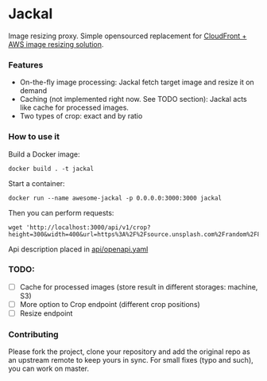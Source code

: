 # Jackal
Image resizing proxy. Simple opensourced replacement for [CloudFront + AWS image resizing solution](https://aws.amazon.com/blogs/networking-and-content-delivery/resizing-images-with-amazon-cloudfront-lambdaedge-aws-cdn-blog/).

### Features
- On-the-fly image processing: Jackal fetch target image and resize it on demand
- Caching (not implemented right now. See TODO section): Jackal acts like cache for processed images.
- Two types of crop: exact and by ratio

### How to use it
Build a Docker image:
```
docker build . -t jackal
```
Start a container:
```
docker run --name awesome-jackal -p 0.0.0.0:3000:3000 jackal
```
Then you can perform requests:
```
wget 'http://localhost:3000/api/v1/crop?height=300&width=400&url=https%3A%2F%2Fsource.unsplash.com%2Frandom%2F800x600'
```

Api description placed in [api/openapi.yaml](https://github.com/astoliarov/jackal/blob/master/api/openapi.yaml)

### TODO:
 - [ ] Cache for processed images (store result in different storages: machine, S3)
 - [ ] More option to Crop endpoint (different crop positions)
 - [ ] Resize endpoint

### Contributing

Please fork the project, clone your repository and add the original repo as an upstream remote to keep yours in sync.
For small fixes (typo and such), you can work on master.


